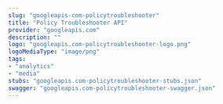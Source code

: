 ```yaml
---
slug: "googleapis-com-policytroubleshooter"
title: "Policy Troubleshooter API"
provider: "googleapis.com"
description: ""
logo: "googleapis.com-policytroubleshooter-logo.png"
logoMediaType: "image/png"
tags:
- "analytics"
- "media"
stubs: "googleapis.com-policytroubleshooter-stubs.json"
swagger: "googleapis.com-policytroubleshooter-swagger.json"
---
```

